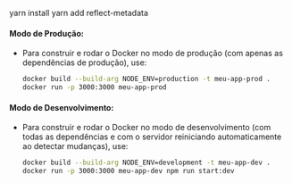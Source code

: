 yarn install
yarn add reflect-metadata


#### **Modo de Produção:**
- Para construir e rodar o Docker no modo de produção (com apenas as dependências de produção), use:

  ```bash
  docker build --build-arg NODE_ENV=production -t meu-app-prod .
  docker run -p 3000:3000 meu-app-prod
  ```

#### **Modo de Desenvolvimento:**
- Para construir e rodar o Docker no modo de desenvolvimento (com todas as dependências e com o servidor reiniciando automaticamente ao detectar mudanças), use:

  ```bash
  docker build --build-arg NODE_ENV=development -t meu-app-dev .
  docker run -p 3000:3000 meu-app-dev npm run start:dev
  ```

